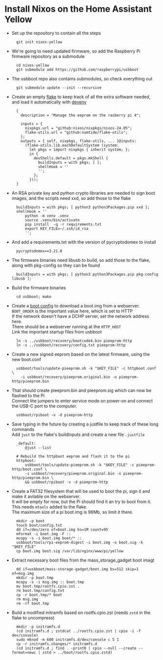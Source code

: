 # Install Nixos on the Home Assistant Yellow
* Set up the repository to contain all the steps

        git init nixos-yellow


* We're going to need updated firmware, so add the Raspberry Pi firmware repository as a submodule

        cd nixos-yellow
        git submodule add https://github.com/raspberrypi/usbboot

* The usbboot repo also contains submodules, so check everything out

        git submodule update --init --recursive

* Create an empty [flake](../flake.nix) to keep track of all the extra software needed, and load it automatically with [devenv](../.envrc)

        {
          description = "Manage the eeprom on the rasberry pi 4";

          inputs = {
            nixpkgs.url = "github:nixos/nixpkgs/nixos-24.05";
            flake-utils.url = "github:numtide/flake-utils";
          };
          outputs = { self, nixpkgs, flake-utils, ... }@inputs:
            (flake-utils.lib.eachDefaultSystem (system:
              let pkgs = import nixpkgs { inherit system; };
              in {
                devShells.default = pkgs.mkShell {
                  buildInputs = with pkgs; [ ];
                  shellHook = ''
                  '';
                };
              }));
        }

* An RSA private key and python crypto libraries are needed to sign boot images,  and
the scripts need xxd, so add those to the flake

        buildInputs = with pkgs; [ python3 python3Packages.pip xxd ];
        shellHook = ''
            python -m venv .venv
            source .venv/bin/activate
            pip install  -q -r requirements.txt
            export KEY_FILE=~/.ssh/id_rsa
            '';
        
* And add a requirements.txt with the version of pycryptodomex to install

        pycryptodomex==3.21.0


* The firmware binaries need libusb to build, so add those to the flake, along with pkg-config so they can be found

        buildInputs = with pkgs; [ python3 python3Packages.pip pkg-config libusb ];

* Build the firmware binaries

        cd usbboot; make


* Create a [boot config](../pieeprom-http/boot.conf) to download a boot.img from a webserver.<br>
``BOOT_ORDER`` is the important value here, which is set to HTTP<br>
If the network doesn't have a DCHP server, set the network address here.<br>
There should be a webserver running at the ``HTTP_HOST``<br>
Link the important startup files from usbboot

        ln -s ../usbboot/recovery/bootcode4.bin pieeprom-http
        ln -s ../usbboot/recovery/config.txt pieeprom-http

* Create a new signed eeprom based on the latest firmware, using the new boot.conf

        usbboot/tools/update-pieeprom.sh -k "$KEY_FILE" -c httpboot.conf \
          -i usbboot/recovery/pieeprom.original.bin -o pieeprom-http/pieeprom.bin 

* That should create pieeprom.bin and pieeprom.sig which can now be flashed to the Pi<br>
Connect the jumpers to enter service mode on power-on and connect the USB-C port to the computer.

        usbboot/rpiboot -v -d pieeprom-http


* Save typing in the future by creating a justfile to keep track of these long commands<br>
Add ``just`` to the flake's buildInputs and create a new file ``.justfile``

        _default:
            @just --list

        # Rebuild the httpboot eeprom and flash it to the pi
        httpboot:
            usbboot/tools/update-pieeprom.sh -k "$KEY_FILE" -c pieeprom-http/boot.conf \
            -i usbboot/recovery/pieeprom.original.bin -o pieeprom-http/pieeprom.bin \
            && usbboot/rpiboot -v -d pieeprom-http

* Create a FAT32 filesystem that will be used to boot the pi, sign it and make it 
avilable on the webserver.<br>
It will be empty for now, but the Pi should find it an try to boot from it.<br>
This needs ``mtools`` added to the flake.<br>
The maximum size of a pi boot.img is 96Mb, so limit it there.

        mkdir -p boot
        touch boot/config.txt
        dd if=/dev/zero of=boot.img bs=1M count=95
        mformat -i boot.img -F ::
        mcopy -s -i boot.img boot/* ::
        usbboot/tools/rpi-eeprom-digest -i boot.img -o boot.sig -k "$KEY_FILE"
        cp boot.img boot.sig /var/lib/nginx/www/pi/yellow

* Extract necessary boot files from the mass_storage_gadget boot imagt
    
        dd if=usbboot/mass-storage-gadget/boot.img bs=512 skip=1 of=msg.img
        mkdir -p boot.tmp
        mcopy -s -i msg.img :: boot.tmp
        mv boot.tmp/rootfs.cpio.zst .
        rm boot.tmp/config.txt
        cp -r boot.tmp/* boot
        rm msg.img
        rm -rf boot.tmp

* Build a modified initramfs based on rootfs.cpio.zst (needs ``zstd`` in the flake to uncompress)

        mkdir -p initramfs.d
        (cd initramfs.d ; zstdcat ../rootfs.cpio.zst | cpio -i -f dev/console)
        sudo mknod -m 600 initramfs.d/dev/console c 5 1
        cp -r initramfs.changes/* initramfs.d
        (cd initramfs.d ; find . -print0 | cpio --null --create --format=newc | zstd > ../boot/rootfs.cpio.zstd) 
